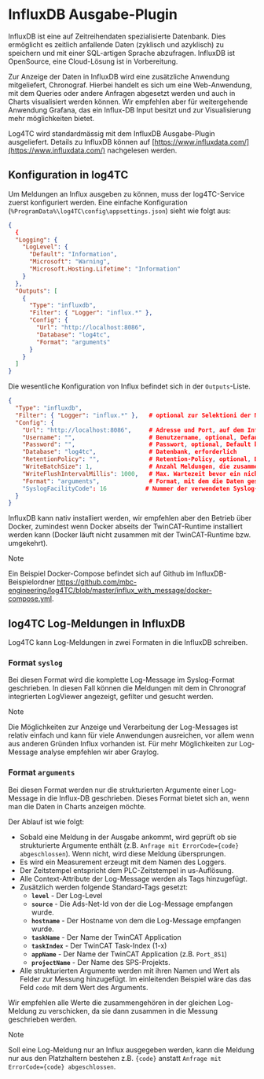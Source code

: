 # InfluxDB Ausgabe-Plugin

InfluxDB ist eine auf Zeitreihendaten spezialisierte Datenbank. Dies ermöglicht es zeitlich anfallende Daten (zyklisch und azyklisch) zu speichern und mit einer SQL-artigen Sprache abzufragen. InfluxDB ist OpenSource, eine Cloud-Lösung ist in Vorbereitung.

Zur Anzeige der Daten in InfluxDB wird eine zusätzliche Anwendung mitgeliefert, Chronograf. Hierbei handelt es sich um eine Web-Anwendung, mit dem Queries oder andere Anfragen abgesetzt werden und auch in Charts visualisiert werden können. Wir empfehlen aber für weitergehende Anwendung Grafana, das ein Influx-DB Input besitzt und zur Visualisierung mehr möglichkeiten bietet.

Log4TC wird standardmässig mit dem InfluxDB Ausgabe-Plugin ausgeliefert. Details zu InfluxDB können auf [https://www.influxdata.com/](https://www.influxdata.com/) nachgelesen werden.

## Konfiguration in log4TC

Um Meldungen an Influx ausgeben zu können, muss der log4TC-Service zuerst konfiguriert werden. Eine einfache Konfiguration (`%ProgramData%\log4TC\config\appsettings.json`) sieht wie folgt aus:

```json
{
  {
  "Logging": {
    "LogLevel": {
      "Default": "Information",
      "Microsoft": "Warning",
      "Microsoft.Hosting.Lifetime": "Information"
    }
  },
  "Outputs": [
    {
      "Type": "influxdb",
      "Filter": { "Logger": "influx.*" },
      "Config": {
        "Url": "http://localhost:8086",
        "Database": "log4tc",
        "Format": "arguments"
      }
    }
  ]
}
```

Die wesentliche Konfiguration von Influx befindet sich in der `Outputs`-Liste.

```json
{
  "Type": "influxdb",
  "Filter": { "Logger": "influx.*" },   # optional zur Selektioni der Meldungen
  "Config": {
    "Url": "http://localhost:8086",     # Adresse und Port, auf dem InfluxDB Daten entgegenimmt
    "Username": "",                     # Benutzername, optional, Default kein Benutzer
    "Password": "",                     # Passwort, optional, Default kein Passwort
    "Database": "log4tc",               # Datenbank, erforderlich
    "RetentionPolicy": "",              # Retention-Policy, optional, Default Standard-Retention des Servers
    "WriteBatchSize": 1,                # Anzahl Meldungen, die zusammen geschrieben werden, optional, Default 1
    "WriteFlushIntervalMillis": 1000,   # Max. Wartezeit bevor ein nicht vollständiger Batch geschrieben wird, optional, Default 1000
    "Format": "arguments",              # Format, mit dem die Daten geschrieben werden, optiona, Default "arguments", Alternativen: "syslog"
    "SyslogFacilityCode": 16           # Nummer der verwendeten Syslog-Facility bei Format "syslog"
  }
}
```

InfluxDB kann nativ installiert werden, wir empfehlen aber den Betrieb über Docker, zumindest wenn Docker abseits der TwinCAT-Runtime installiert werden kann (Docker läuft nicht zusammen mit der TwinCAT-Runtime bzw. umgekehrt).

> [!NOTE]
> Ein Beispiel Docker-Compose befindet sich auf Github im InfluxDB-Beispielordner https://github.com/mbc-engineering/log4TC/blob/master/influx_with_message/docker-compose.yml.

## log4TC Log-Meldungen in InfluxDB

Log4TC kann Log-Meldungen in zwei Formaten in die InfluxDB schreiben.

### Format `syslog`

Bei diesen Format wird die komplette Log-Message im Syslog-Format geschrieben. In diesen Fall können die Meldungen mit dem in Chronograf integrierten LogViewer angezeigt, gefilter und gesucht werden.

> [!NOTE]
> Die Möglichkeiten zur Anzeige und Verarbeitung der Log-Messages ist relativ einfach und kann für viele Anwendungen ausreichen, vor allem wenn aus anderen Gründen Influx vorhanden ist. Für mehr Möglichkeiten zur Log-Message analyse empfehlen wir aber Graylog.

### Format `arguments`

Bei diesen Format werden nur die strukturierten Argumente einer Log-Message in die Influx-DB geschrieben. Dieses Format bietet sich an, wenn man die Daten in Charts anzeigen möchte.

Der Ablauf ist wie folgt:

* Sobald eine Meldung in der Ausgabe ankommt, wird geprüft ob sie strukturierte Argumente enthält (z.B. `Anfrage mit ErrorCode={code} abgeschlossen`). Wenn nicht, wird diese Meldung übersprungen.
* Es wird ein Measurement erzeugt mit dem Namen des Loggers.
* Der Zeitstempel entspricht dem PLC-Zeitstempel in us-Auflösung.
* Alle Context-Attribute der Log-Message werden als Tags hinzugefügt.
* Zusätzlich werden folgende Standard-Tags gesetzt:
  * **`level`** - Der Log-Level
  * **`source`** - Die Ads-Net-Id von der die Log-Message empfangen wurde.
  * **`hostname`** - Der Hostname von dem die Log-Message empfangen wurde.
  * **`taskName`** - Der Name der TwinCAT Application
  * **`taskIndex`** - Der TwinCAT Task-Index (1-x)
  * **`appName`** - Der Name der TwinCAT Application (z.B. `Port_851`)
  * **`projectName`** - Der Name des SPS-Projekts.
* Alle strukturierten Argumente werden mit ihren Namen und Wert als Felder zur Messung hinzugefügt. Im einleitenden Beispiel wäre das das Feld `code` mit dem Wert des Arguments.

Wir empfehlen alle Werte die zusammengehören in der gleichen Log-Meldung zu verschicken, da sie dann zusammen in die Messung geschrieben werden.

> [!NOTE]
> Soll eine Log-Meldung nur an Influx ausgegeben werden, kann die Meldung nur aus den Platzhaltern bestehen z.B. `{code}` anstatt `Anfrage mit ErrorCode={code} abgeschlossen`.
